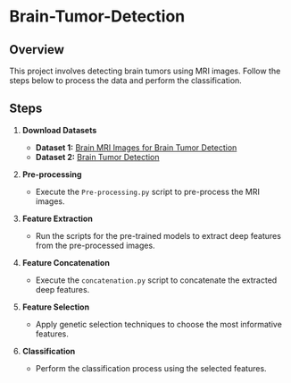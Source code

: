 # Brain-Tumor-Detection

## Overview

This project involves detecting brain tumors using MRI images. Follow the steps below to process the data and perform the classification.

## Steps

1. **Download Datasets**
   - **Dataset 1:** [Brain MRI Images for Brain Tumor Detection](https://www.kaggle.com/datasets/navoneel/brain-mri-images-for-brain-tumor-detection)
   - **Dataset 2:** [Brain Tumor Detection](https://www.kaggle.com/datasets/ahmedhamada0/brain-tumor-detection)

2. **Pre-processing**
   - Execute the `Pre-processing.py` script to pre-process the MRI images.

3. **Feature Extraction**
   - Run the scripts for the pre-trained models to extract deep features from the pre-processed images.

4. **Feature Concatenation**
   - Execute the `concatenation.py` script to concatenate the extracted deep features.

5. **Feature Selection**
   - Apply genetic selection techniques to choose the most informative features.

6. **Classification**
   - Perform the classification process using the selected features.
